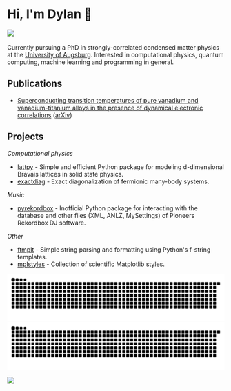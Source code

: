 
# Hi, I'm Dylan 👋

![](https://komarev.com/ghpvc/?username=dylanljones)


Currently pursuing a PhD in strongly-correlated condensed matter physics at the [University of Augsburg](https://www.uni-augsburg.de/de/). 
Interested in computational physics, quantum computing, machine learning and programming in general.

## Publications

- [Superconducting transition temperatures of pure vanadium and vanadium-titanium alloys in the presence of dynamical electronic correlations](https://journals.aps.org/prb/abstract/10.1103/PhysRevB.109.165107) ([arXiv](https://arxiv.org/abs/2403.13202))

## Projects

*Computational physics*

- [lattpy] - Simple and efficient Python package for modeling d-dimensional Bravais lattices in solid state physics.
- [exactdiag] - Exact diagonalization of fermionic many-body systems.

*Music*

- [pyrekordbox] - Inofficial Python package for interacting with the database and other files (XML, ANLZ, MySettings) of Pioneers Rekordbox DJ software.

*Other*

- [ftmplt] - Simple string parsing and formatting using Python's f-string templates.
- [mplstyles] - Collection of scientific Matplotlib styles.


![github contribution grid snake animation](https://raw.githubusercontent.com/dylanljones/dylanljones/output/github-snake-dark.svg#gh-dark-mode-only)![github contribution grid snake animation](https://raw.githubusercontent.com/dylanljones/dylanljones/output/github-snake.svg#gh-light-mode-only)


[lattpy]: https://github.com/dylanljones/lattpy
[exactdiag]: https://github.com/dylanljones/exactdiag
[pyrekordbox]: https://github.com/dylanljones/pyrekordbox
[mplstyles]: https://github.com/dylanljones/mplstyles
[ftmplt]: https://github.com/dylanljones/ftmplt

![](https://hit.yhype.me/github/profile?user_id=39274612)
